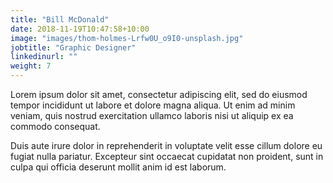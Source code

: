 ```yaml
---
title: "Bill McDonald"
date: 2018-11-19T10:47:58+10:00
image: "images/thom-holmes-Lrfw0U_o9I0-unsplash.jpg"
jobtitle: "Graphic Designer"
linkedinurl: ""
weight: 7
---
```


Lorem ipsum dolor sit amet, consectetur adipiscing elit, sed do eiusmod tempor incididunt ut labore et dolore magna aliqua. Ut enim ad minim veniam, quis nostrud exercitation ullamco laboris nisi ut aliquip ex ea commodo consequat.

Duis aute irure dolor in reprehenderit in voluptate velit esse cillum dolore eu fugiat nulla pariatur. Excepteur sint occaecat cupidatat non proident, sunt in culpa qui officia deserunt mollit anim id est laborum.
